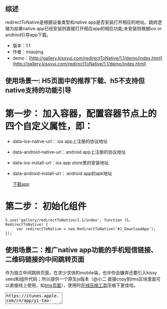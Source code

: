 ## 综述

redirectToNative是根据设备类型和native app是否安装打开相应的地址。跳转逻辑为如果native app已经安装则直接打开相应app的相应功能;未安装则根据ios or andriod引导app下载。

* 版本：1.1
* 作者：miaojing
* demo：[http://gallery.kissyui.com/redirectToNative/1.1/demo/index.html](http://gallery.kissyui.com/redirectToNative/1.1/demo/index.html)

## 使用场景一: H5页面中的推荐下载、h5不支持但native支持的功能引导

# 第一步： 加入容器，配置容器节点上的四个自定义属性，即：
* data-ios-native-url： ios app上注册的协议地址
* data-android-native-url：android app上注册的协议地址
* data-ios-install-url：ios app store里的安装地址
* data-android-install-url： android app的apk地址

	<a id="J_DownloadApp" class="recommend-icon" href="http://www.etao.com/go/act/etao/android.php?spm=1002.1.0.0.dSUImz" data-ios-native-url="etao://home?src=home" data-android-native-url="etao://home?src=home" data-ios-install-url="https://itunes.apple.com/cn/app/yi-tao-xiang-gou-wu-xian-yi-tao/id451400917?mt=8" data-android-install-url="http://download.taobaocdn.com/freedom/20457/andriod/701234etaoandroid2.4.9.apk">下载app</a>

# 第二步： 初始化组件

    S.use('gallery/redirectToNative/1.1/index', function (S, RedirectToNative) {
         var redirectToNative = new RedirectToNative('#J_DownloadApp');
    });

## 使用场景二：推广native app功能的手机短信链接、二维码链接的中间跳转页面
作为独立中间跳转页面，在求少求快的mobile端，也许你会嫌弃还要引入kissy seed和组件代码；所以提供一个原生js版本（@小二 直接copy到tms区块里面可以直接线上使用，如[tms页面]( http://www.taobao.com/go/rgn/redirectonative/test.php)），使用时[在线压缩工具](http://ganquan.info/yui/?hl=zh-CN)压缩下更佳哈。

<html>
<textarea value="<script>
/**
 * @fileoverview 
 * @author miaojing<miaojing@taobao.com>
 * @module redirectToNative 移动页面或中间跳转页面使用 原生实现，不依赖任何kissy模块
 **/

    var RedirectToNative = {
    	init: function(cfg) {
            var self = this;
                self.platform = self._UA();
            // pc下 什么都不处理  
            if(!self.platform) return;
            var config = cfg || {
                    iosInstallUrl: '',
                    androidInstallUrl: '',
                    iosNativeUrl: '',
                    andriodNativeUrl: ''
                };
            self.installUrl = self.platform == 'ios' ? config.iosInstallUrl : config.androidInstallUrl;
            self.nativeUrl = self.platform == 'ios' ? config.iosNativeUrl : config.andriodNativeUrl;
            self._gotoNative();
        },
        /**
         * [_gotoNative 跳转至native，native超时打不开就去下载]
         * @return 
         */
        _gotoNative: function() {
            var self = this;
            var startTime = Date.now(),
                doc = document,
                body = doc.body,
                iframe = doc.createElement('iframe');
                iframe.id = 'J_redirectNativeFrame';
                iframe.style.display = 'none';
                iframe.src = self.nativeUrl;
            //运行在head中
            if(!body) {
                setTimeout(function(){
                    doc.body.appendChild(iframe);
                }, 0);
            } else {
                body.appendChild(iframe);
            }
            
            setTimeout(function() {
                doc.body.removeChild(iframe);
                self._gotoInstall(startTime);
                /**
                 * 测试时间设置小于800ms时，在android下的UC浏览器会打开native app时并下载apk，
                 * 测试android+UC下打开native的时间最好大于800ms;
                 */
            }, 1000);
        },
        /**
         * [_gotoInstall 去下载]
         * @param  {[type]} startTime [开始时间]
         * @return 
         */
        _gotoInstall: function(startTime) {
            var self = this;
            var endTime = Date.now();
            if (endTime - startTime < 1300) {
                window.location = self.installUrl;
            }
        },
        /**
         * [_UA 检测平台]
         * @return string [ios|android| ]
         */
        _UA: function() {
            var ua = navigator.userAgent;
            // ios
            if (!!ua.match(/\(i[^;]+;( U;)? CPU.+Mac OS X/)) {
                return 'ios';
            } else if (!!ua.match(/Android/i)) {
                return 'android';
            } else {
                return '';
            }
        }
    };

//透传参数
var searchStr = location.search,
	iosNativeUrl = 'etao://item' + searchStr,
    andriodNativeUrl = 'etao://item' + searchStr;
// 根据实际需求，配置下这四个参数即可
RedirectToNative.init({
	iosInstallUrl: 'https://itunes.apple.com/cn/app/yi-tao-xiang-gou-wu-xian-yi-tao/id451400917?mt=8',
	androidInstallUrl: 'http://download.taobaocdn.com/freedom/20457/andriod/701234etaoandroid2.4.9.apk',
	iosNativeUrl: iosNativeUrl,
	andriodNativeUrl: andriodNativeUrl
});
</script>"></textarea>
</html>



